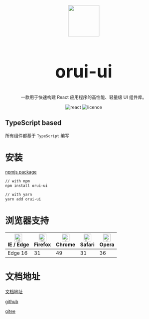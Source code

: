 <center>

<div algin="center" >

<img width="100" height="100" src="https://taomo.tech/tlgt/img/orui-ui-logo.png" />

<h1 style="font-size: 4em">orui-ui</h1>

</div>

一款用于快速构建 React 应用程序的高性能、轻量级 UI 组件库。

 <!-- <img src="https://img.shields.io/github/stars/fengxinhhh/concis" alt="stars"> -->
<img src="https://img.shields.io/badge/react-v18.0.0%2B-%23407fbc" alt="react">
<img src="https://img.shields.io/badge/license-MIT-blue.svg" alt="licence">

</center>


## TypeScript based

所有组件都基于 `TypeScript` 编写

# 安装

[npmjs package](https://www.npmjs.com/package/orui-ui)

```bash
// with npm
npm install orui-ui

// with yarn
yarn add orui-ui
```

# 浏览器支持

| [<img src="https://p1-arco.byteimg.com/tos-cn-i-uwbnlip3yd/08095282566ac4e0fd98f89aed934b65.png~tplv-uwbnlip3yd-png.png" alt="IE / Edge" width="24px" height="24px" />](http://godban.github.io/browsers-support-badges/)<br/>IE / Edge | [<img src="https://p1-arco.byteimg.com/tos-cn-i-uwbnlip3yd/40ad73571879dd8d9fd3fd524e0e45a4.png~tplv-uwbnlip3yd-png.png" alt="Firefox" width="24px" height="24px" />](http://godban.github.io/browsers-support-badges/)<br/>Firefox | [<img src="https://p1-arco.byteimg.com/tos-cn-i-uwbnlip3yd/4f59d35f6d6837b042c8badd95871b1d.png~tplv-uwbnlip3yd-png.png" alt="Chrome" width="24px" height="24px" />](http://godban.github.io/browsers-support-badges/)<br/>Chrome | [<img src="https://p1-arco.byteimg.com/tos-cn-i-uwbnlip3yd/eee2667f837a9c2ed531805850bf43ec.png~tplv-uwbnlip3yd-png.png" alt="Safari" width="24px" height="24px" />](http://godban.github.io/browsers-support-badges/)<br/>Safari | [<img src="https://p1-arco.byteimg.com/tos-cn-i-uwbnlip3yd/3240334d3967dd263c8f4cdd2d93c525.png~tplv-uwbnlip3yd-png.png" alt="Opera" width="24px" height="24px" />](http://godban.github.io/browsers-support-badges/)<br/>Opera |
| --- | --- | --- | --- | --- |
| Edge 16 | 31 | 49 | 31 | 36 |

# 文档地址

[文档地址](https://xiaoruil.github.io)

[github](https://github.com/xiaoruil/xiaoruil.github.io/tree/master)

[gitee](https://gitee.com/xiaoruil/orui-ui)
